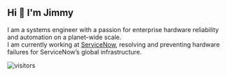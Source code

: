 ## Hi 👋 I'm Jimmy

I am a systems engineer with a passion for enterprise hardware reliability and automation on a planet-wide scale.    
I am currently working at [ServiceNow](https://www.servicenow.com/), resolving and preventing hardware failures for ServiceNow’s global infrastructure.

![visitors](https://visitor-badge.laobi.icu/badge?page_id=le.readme)
